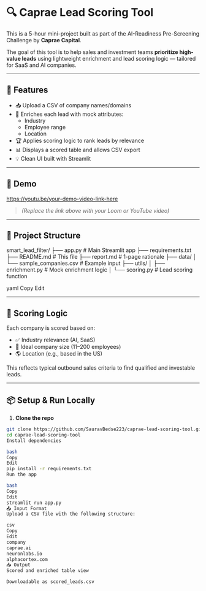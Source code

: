 # 🔍 Caprae Lead Scoring Tool

This is a 5-hour mini-project built as part of the AI-Readiness Pre-Screening Challenge by **Caprae Capital**.

The goal of this tool is to help sales and investment teams **prioritize high-value leads** using lightweight enrichment and lead scoring logic — tailored for SaaS and AI companies.

---

## 🚀 Features

- 📥 Upload a CSV of company names/domains
- 🧠 Enriches each lead with mock attributes:
  - Industry
  - Employee range
  - Location
- 🏆 Applies scoring logic to rank leads by relevance
- 📊 Displays a scored table and allows CSV export
- 💡 Clean UI built with Streamlit

---

## 📸 Demo

https://youtu.be/your-demo-video-link-here

> *(Replace the link above with your Loom or YouTube video)*

---

## 📁 Project Structure

smart_lead_filter/
├── app.py # Main Streamlit app
├── requirements.txt
├── README.md # This file
├── report.md # 1-page rationale
├── data/
│ └── sample_companies.csv # Example input
├── utils/
│ ├── enrichment.py # Mock enrichment logic
│ └── scoring.py # Lead scoring function

yaml
Copy
Edit

---

## 🧠 Scoring Logic

Each company is scored based on:
- ✅ Industry relevance (AI, SaaS)
- 👥 Ideal company size (11–200 employees)
- 🌎 Location (e.g., based in the US)

This reflects typical outbound sales criteria to find qualified and investable leads.

---

## 📦 Setup & Run Locally

1. **Clone the repo**
```bash
git clone https://github.com/SauravBedse223/caprae-lead-scoring-tool.git
cd caprae-lead-scoring-tool
Install dependencies

bash
Copy
Edit
pip install -r requirements.txt
Run the app

bash
Copy
Edit
streamlit run app.py
📤 Input Format
Upload a CSV file with the following structure:

csv
Copy
Edit
company
caprae.ai
neuronlabs.io
alphacortex.com
📥 Output
Scored and enriched table view

Downloadable as scored_leads.csv

